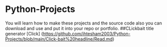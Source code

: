 # Python-Projects

You will learn how to make these projects and the source code also you can download and use and put it into your repo or portfolio.
##CLickbait title generator
[Click] (https://github.com/ihtesham2003/Python-Projects/blob/main/Click-bait%20headline/Read.md)
